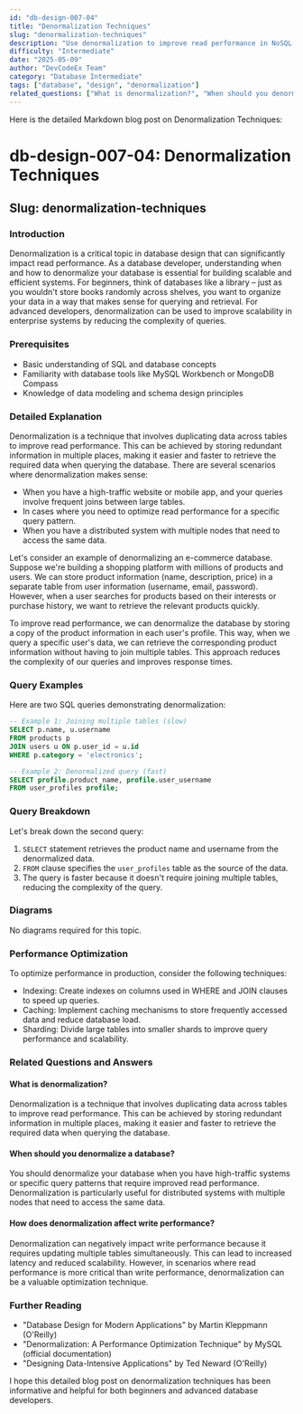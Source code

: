 ```yaml
---
id: "db-design-007-04"
title: "Denormalization Techniques"
slug: "denormalization-techniques"
description: "Use denormalization to improve read performance in NoSQL and relational databases."
difficulty: "Intermediate"
date: "2025-05-09"
author: "DevCodeEx Team"
category: "Database Intermediate"
tags: ["database", "design", "denormalization"]
related_questions: ["What is denormalization?", "When should you denormalize a database?", "How does denormalization affect write performance?"]
---
```


Here is the detailed Markdown blog post on Denormalization Techniques:

# db-design-007-04: Denormalization Techniques
## Slug: denormalization-techniques

### Introduction

Denormalization is a critical topic in database design that can significantly impact read performance. As a database developer, understanding when and how to denormalize your database is essential for building scalable and efficient systems. For beginners, think of databases like a library – just as you wouldn't store books randomly across shelves, you want to organize your data in a way that makes sense for querying and retrieval. For advanced developers, denormalization can be used to improve scalability in enterprise systems by reducing the complexity of queries.

### Prerequisites

* Basic understanding of SQL and database concepts
* Familiarity with database tools like MySQL Workbench or MongoDB Compass
* Knowledge of data modeling and schema design principles

### Detailed Explanation

Denormalization is a technique that involves duplicating data across tables to improve read performance. This can be achieved by storing redundant information in multiple places, making it easier and faster to retrieve the required data when querying the database. There are several scenarios where denormalization makes sense:

* When you have a high-traffic website or mobile app, and your queries involve frequent joins between large tables.
* In cases where you need to optimize read performance for a specific query pattern.
* When you have a distributed system with multiple nodes that need to access the same data.

Let's consider an example of denormalizing an e-commerce database. Suppose we're building a shopping platform with millions of products and users. We can store product information (name, description, price) in a separate table from user information (username, email, password). However, when a user searches for products based on their interests or purchase history, we want to retrieve the relevant products quickly.

To improve read performance, we can denormalize the database by storing a copy of the product information in each user's profile. This way, when we query a specific user's data, we can retrieve the corresponding product information without having to join multiple tables. This approach reduces the complexity of our queries and improves response times.

### Query Examples

Here are two SQL queries demonstrating denormalization:
```sql
-- Example 1: Joining multiple tables (slow)
SELECT p.name, u.username
FROM products p
JOIN users u ON p.user_id = u.id
WHERE p.category = 'electronics';

-- Example 2: Denormalized query (fast)
SELECT profile.product_name, profile.user_username
FROM user_profiles profile;
```

### Query Breakdown

Let's break down the second query:

1. `SELECT` statement retrieves the product name and username from the denormalized data.
2. `FROM` clause specifies the `user_profiles` table as the source of the data.
3. The query is faster because it doesn't require joining multiple tables, reducing the complexity of the query.

### Diagrams
No diagrams required for this topic.

### Performance Optimization

To optimize performance in production, consider the following techniques:

* Indexing: Create indexes on columns used in WHERE and JOIN clauses to speed up queries.
* Caching: Implement caching mechanisms to store frequently accessed data and reduce database load.
* Sharding: Divide large tables into smaller shards to improve query performance and scalability.

### Related Questions and Answers

#### What is denormalization?

Denormalization is a technique that involves duplicating data across tables to improve read performance. This can be achieved by storing redundant information in multiple places, making it easier and faster to retrieve the required data when querying the database.

#### When should you denormalize a database?

You should denormalize your database when you have high-traffic systems or specific query patterns that require improved read performance. Denormalization is particularly useful for distributed systems with multiple nodes that need to access the same data.

#### How does denormalization affect write performance?

Denormalization can negatively impact write performance because it requires updating multiple tables simultaneously. This can lead to increased latency and reduced scalability. However, in scenarios where read performance is more critical than write performance, denormalization can be a valuable optimization technique.

### Further Reading

* "Database Design for Modern Applications" by Martin Kleppmann (O'Reilly)
* "Denormalization: A Performance Optimization Technique" by MySQL (official documentation)
* "Designing Data-Intensive Applications" by Ted Neward (O'Reilly)

I hope this detailed blog post on denormalization techniques has been informative and helpful for both beginners and advanced database developers.